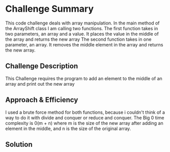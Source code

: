 # Challenge Summary
<!-- Short summary or background information -->
This code challenge deals with array manipulation. In the main method of the ArrayShift class I am calling two functions. The first function takes in two parameters, an array and a value. It places the value in the middle of the array and returns the new array
The second function takes in one parameter, an array. It removes the middle element in the array and returns the new array.

## Challenge Description
<!-- Description of the challenge -->
This Challenge requires the program to add an element to the middle of an array and print out the new array

## Approach & Efficiency
<!-- What approach did you take? Why? What is the Big O space/time for this approach? -->
I used a brute force method for both functions, because i couldn't think of a way to do it with divide and conquer or reduce and conquer. The Big 0 time complexity is 0(m + n) where m is the size of the new array after adding an element in the middle, and n is the size of the original array.

## Solution
<!-- Embedded whiteboard image -->